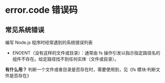 # error.code 错误码

## 常见系统错误

编写 Node.js 程序时经常遇到的系统错误列表

- ENOENT（没有这样的文件或目录）：通常由 fs 操作引发以指示指定路径名的组件不存在。给定路径找不到任何实体（文件或目录）。

**有什么用？**
判断一个文件或者目录是否存在时，需要使用到，见《fs 模块:判断文件是否存在》
